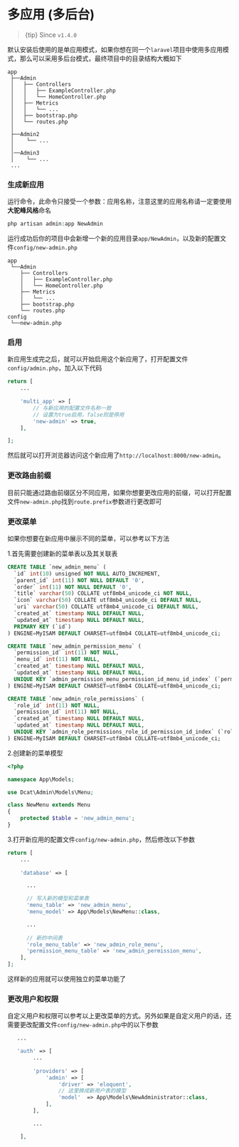 # 多应用 (多后台)

> {tip} Since `v1.4.0`

默认安装后使用的是单应用模式，如果你想在同一个`laravel`项目中使用多应用模式，那么可以采用多后台模式，最终项目中的目录结构大概如下

```
app
 ├──Admin
 │   ├── Controllers
 │   │   ├── ExampleController.php
 │   │   └── HomeController.php
 │   ├── Metrics
 │   │   └── ...
 │   ├── bootstrap.php
 │   └── routes.php
 │
 ├──Admin2
 │    └── ...
 │   
 │──Admin3
 │    └── ...
 ...
```

### 生成新应用

运行命令，此命令只接受一个参数：应用名称，注意这里的应用名称请一定要使用**大驼峰风格**命名

```php
php artisan admin:app NewAdmin
```

运行成功后你的项目中会新增一个新的应用目录`app/NewAdmin`，以及新的配置文件`config/new-admin.php`

```
app
 └──Admin
    ├── Controllers
    │   ├── ExampleController.php
    │   └── HomeController.php
    ├── Metrics
    │   └── ...
    ├── bootstrap.php
    └── routes.php
config
 └──new-admin.php
```

### 启用

新应用生成完之后，就可以开始启用这个新应用了，打开配置文件`config/admin.php`，加入以下代码

```php
return [
    ...
    
    'multi_app' => [
        // 与新应用的配置文件名称一致
        // 设置为true启用，false则是停用
        'new-admin' => true,
    ],

];
```

然后就可以打开浏览器访问这个新应用了`http://localhost:8000/new-admin`。


### 更改路由前缀

目前只能通过路由前缀区分不同应用，如果你想要更改应用的前缀，可以打开配置文件`new-admin.php`找到`route.prefix`参数进行更改即可

### 更改菜单

如果你想要在新应用中展示不同的菜单，可以参考以下方法

1.首先需要创建新的菜单表以及其关联表
```sql
CREATE TABLE `new_admin_menu` (
  `id` int(10) unsigned NOT NULL AUTO_INCREMENT,
  `parent_id` int(11) NOT NULL DEFAULT '0',
  `order` int(11) NOT NULL DEFAULT '0',
  `title` varchar(50) COLLATE utf8mb4_unicode_ci NOT NULL,
  `icon` varchar(50) COLLATE utf8mb4_unicode_ci DEFAULT NULL,
  `uri` varchar(50) COLLATE utf8mb4_unicode_ci DEFAULT NULL,
  `created_at` timestamp NULL DEFAULT NULL,
  `updated_at` timestamp NULL DEFAULT NULL,
  PRIMARY KEY (`id`)
) ENGINE=MyISAM DEFAULT CHARSET=utf8mb4 COLLATE=utf8mb4_unicode_ci;

CREATE TABLE `new_admin_permission_menu` (
  `permission_id` int(11) NOT NULL,
  `menu_id` int(11) NOT NULL,
  `created_at` timestamp NULL DEFAULT NULL,
  `updated_at` timestamp NULL DEFAULT NULL,
  UNIQUE KEY `admin_permission_menu_permission_id_menu_id_index` (`permission_id`,`menu_id`) USING BTREE
) ENGINE=MyISAM DEFAULT CHARSET=utf8mb4 COLLATE=utf8mb4_unicode_ci;

CREATE TABLE `new_admin_role_permissions` (
  `role_id` int(11) NOT NULL,
  `permission_id` int(11) NOT NULL,
  `created_at` timestamp NULL DEFAULT NULL,
  `updated_at` timestamp NULL DEFAULT NULL,
  UNIQUE KEY `admin_role_permissions_role_id_permission_id_index` (`role_id`,`permission_id`) USING BTREE
) ENGINE=MyISAM DEFAULT CHARSET=utf8mb4 COLLATE=utf8mb4_unicode_ci;
```

2.创建新的菜单模型
```php
<?php

namespace App\Models;

use Dcat\Admin\Models\Menu;

class NewMenu extends Menu
{
    protected $table = 'new_admin_menu';
}
```

3.打开新应用的配置文件`config/new-admin.php`，然后修改以下参数
```php
return [
    ...
	
	'database' => [

	  ...

	  // 写入新的模型和菜单表
	  'menu_table' => 'new_admin_menu',
	  'menu_model' => App\Models\NewMenu::class,

      ...
	  
	  // 新的中间表
	  'role_menu_table' => 'new_admin_role_menu',
	  'permission_menu_table' => 'new_admin_permission_menu',
	],
];
```

这样新的应用就可以使用独立的菜单功能了

### 更改用户和权限

自定义用户和权限可以参考以上更改菜单的方式。另外如果是自定义用户的话，还需要更改配置文件`config/new-admin.php`中的以下参数

```php
   ...

   'auth' => [
        ...
		
        'providers' => [
            'admin' => [
                'driver' => 'eloquent',
				// 这里换成新用户表的模型
                'model'  => App\Models\NewAdministrator::class,
            ],
        ],

        ...

    ],
```



